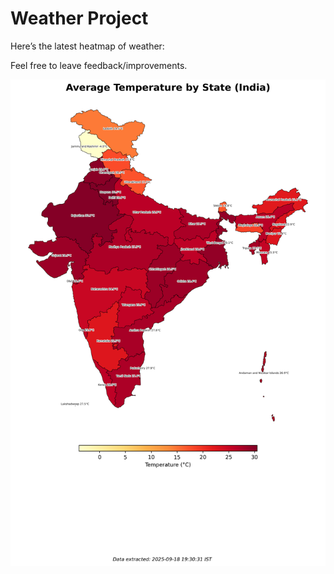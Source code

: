 # Weather Project

Here’s the latest heatmap of weather:

Feel free to leave feedback/improvements.

![India Heatmap](docs/assets/india_heatmap.png?v=CC1081)
